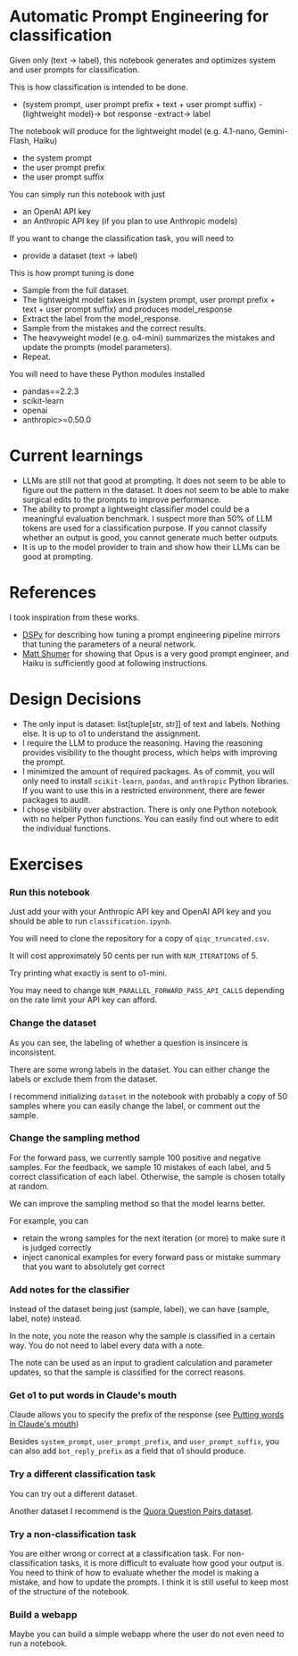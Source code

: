 # Automatic Prompt Engineering for classification

Given only (text -> label), this notebook generates and optimizes system and user prompts for classification.

This is how classification is intended to be done.
- (system prompt, user prompt prefix + text + user prompt suffix) -(lightweight model)-> bot response -extract-> label

The notebook will produce for the lightweight model (e.g. 4.1-nano, Gemini-Flash, Haiku)
- the system prompt
- the user prompt prefix
- the user prompt suffix

You can simply run this notebook with just
- an OpenAI API key
- an Anthropic API key (if you plan to use Anthropic models)

If you want to change the classification task, you will need to
- provide a dataset (text -> label)

This is how prompt tuning is done
- Sample from the full dataset.
- The lightweight model takes in (system prompt, user prompt prefix + text + user prompt suffix) and produces model_response
- Extract the label from the model_response.
- Sample from the mistakes and the correct results.
- The heavyweight model (e.g. o4-mini) summarizes the mistakes and update the prompts (model parameters).
- Repeat.

You will need to have these Python modules installed
- pandas==2.2.3
- scikit-learn
- openai
- anthropic>=0.50.0


# Current learnings

- LLMs are still not that good at prompting.
  It does not seem to be able to figure out the pattern in the dataset.
  It does not seem to be able to make surgical edits to the prompts to improve performance.
- The ability to prompt a lightweight classifier model could be a meaningful evaluation benchmark.
  I suspect more than 50% of LLM tokens are used for a classification purpose.
  If you cannot classify whether an output is good, you cannot generate much better outputs.
- It is up to the model provider to train and show how their LLMs can be good at prompting.


# References

I took inspiration from these works.

- [DSPy](https://web.archive.org/web/20240825142652/https://dspy-docs.vercel.app/docs/building-blocks/solving_your_task) for describing how tuning a prompt engineering pipeline mirrors that tuning the parameters of a neural network.
- [Matt Shumer](https://twitter.com/mattshumer_/status/1770942240191373770) for showing that Opus is a very good prompt engineer, and Haiku is sufficiently good at following instructions.


# Design Decisions

- The only input is dataset: list[tuple[str, str]] of text and labels.
  Nothing else.
  It is up to o1 to understand the assignment.
- I require the LLM to produce the reasoning.
  Having the reasoning provides visibility to the thought process, which helps with improving the prompt.
- I minimized the amount of required packages.
  As of commit, you will only need to install `scikit-learn`, `pandas`, and `anthropic` Python libraries.
  If you want to use this in a restricted environment, there are fewer packages to audit.
- I chose visibility over abstraction.
  There is only one Python notebook with no helper Python functions.
  You can easily find out where to edit the individual functions.


# Exercises

### Run this notebook

Just add your with your Anthropic API key and OpenAI API key and you should be able to run `classification.ipynb`.

You will need to clone the repository for a copy of `qiqc_truncated.csv`.

It will cost approximately 50 cents per run with `NUM_ITERATIONS` of 5.

Try printing what exactly is sent to o1-mini.

You may need to change `NUM_PARALLEL_FORWARD_PASS_API_CALLS` depending on the rate limit your API key can afford.


### Change the dataset

As you can see, the labeling of whether a question is insincere is inconsistent.

There are some wrong labels in the dataset. You can either change the labels or exclude them from the dataset.

I recommend initializing `dataset` in the notebook with probably a copy of 50 samples where you can easily change the label, or comment out the sample.


### Change the sampling method

For the forward pass, we currently sample 100 positive and negative samples.
For the feedback, we sample 10 mistakes of each label, and 5 correct classification of each label.
Otherwise, the sample is chosen totally at random.

We can improve the sampling method so that the model learns better.

For example, you can
- retain the wrong samples for the next iteration (or more) to make sure it is judged correctly
- inject canonical examples for every forward pass or mistake summary that you want to absolutely get correct


### Add notes for the classifier

Instead of the dataset being just (sample, label), we can have (sample, label, note) instead.

In the note, you note the reason why the sample is classified in a certain way.
You do not need to label every data with a note.

The note can be used as an input to gradient calculation and parameter updates, so that the sample is classified for the correct reasons.


### Get o1 to put words in Claude's mouth

Claude allows you to specify the prefix of the response (see [Putting words in Claude's mouth](https://docs.anthropic.com/claude/reference/messages-examples#putting-words-in-claudes-mouth))

Besides `system_prompt`, `user_prompt_prefix`, and `user_prompt_suffix`, you can also add `bot_reply_prefix` as a field that o1 should produce.


### Try a different classification task

You can try out a different dataset.

Another dataset I recommend is the [Quora Question Pairs dataset](https://www.kaggle.com/c/quora-question-pairs/data).


### Try a non-classification task

You are either wrong or correct at a classification task.
For non-classification tasks, it is more difficult to evaluate how good your output is.
You need to think of how to evaluate whether the model is making a mistake, and how to update the prompts.
I think it is still useful to keep most of the structure of the notebook.


### Build a webapp

Maybe you can build a simple webapp where the user do not even need to run a notebook.

